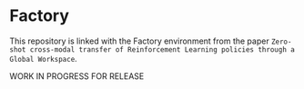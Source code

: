 # Factory

This repository is linked with the Factory environment from the paper `Zero-shot cross-modal transfer of Reinforcement Learning policies through a Global Workspace`.

WORK IN PROGRESS FOR RELEASE

